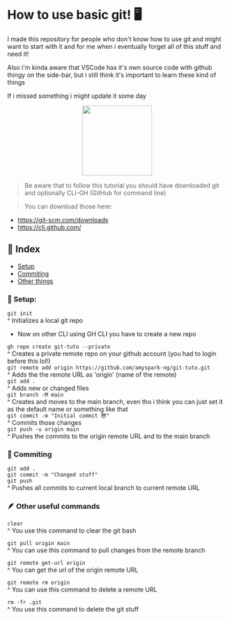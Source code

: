 ﻿# How to use basic git! 🖥

I made this repository for people who don't know how to use git and might want to start with it and for me when i eventually forget all of this stuff and need it!

Also i'm kinda aware that VSCode has it's own source code with github thingy on the side-bar, but i still think it's important to learn these kind of things 

If i missed something i might update it some day

<div align="center">
<img width="160px" src="https://camo.githubusercontent.com/ea09d843e584c4c4365baf0f1b8e691a36e7355536170ea93d45ca58308e507a/68747470733a2f2f6769746875622e6769746875626173736574732e636f6d2f696d616765732f6d6f6e612d6c6f6164696e672d6461726b2e676966">
</div>

> Be aware that to follow this tutorial you should have downloaded git and optionally CLI-GH (GitHub for command line)<br>

> You can download those here:
- https://git-scm.com/downloads
- https://cli.github.com/

## 📓 Index
- [Setup](#setup)
- [Commiting](#commiting)
- [Other things](#other-things)

### 🌿 Setup:
`git init`<br>
^ Initializes a local git repo<br>

- Now on other CLI using GH CLI you have to create a new repo

`gh repo create git-tuto --private`<br>
^ Creates a private remote repo on your github account (you had to login before this lol!)<br>
`git remote add origin https://github.com/amyspark-ng/git-tuto.git`<br>
^ Adds the the remote URL as 'origin' (name of the remote)<br>
`git add .`<br>
^ Adds new or changed files<br>
`git branch -M main`<br>
^ Creates and moves to the main branch, even tho i think you can just set it as the default name or something like that<br>
`git commit -m "Initial commit 😎"`<br>
^ Commits those changes<br>
`git push -u origin main`<br>
^ Pushes the commits to the origin remote URL and to the main branch

### 🧵 Commiting
`git add .`<br>
`git commit -m "Changed stuff"`<br>
`git push`<br>
^ Pushes all commits to current local branch to current remote URL<br>

### 🪶 Other useful commands
`clear`<br>
^ You use this command to clear the git bash

`git pull origin main`<br>
^ You can use this command to pull changes from the remote branch<br>

`git remote get-url origin`<br>
^ You can get the url of the origin remote URL<br>

`git remote rm origin`<br>
^ You can use this command to delete a remote URL<br>

`rm -fr .git`<br>
^ You use this command to delete the git stuff<br>
